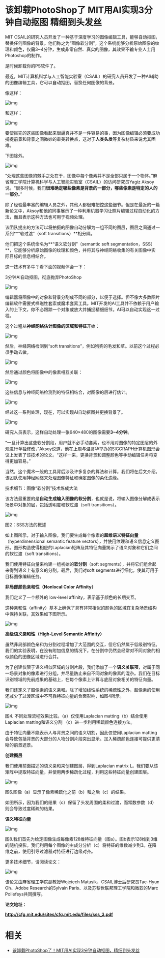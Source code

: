 
# 该卸载PhotoShop了 MIT用AI实现3分钟自动抠图 精细到头发丝

MIT CSAIL的研究人员开发了一种基于深度学习的图像编辑工具，能够自动抠图，替换任何图像的背景。他们称之为“图像软分割”，这个系统能够分析原始图像的纹理和颜色，仅需3~4分钟，生成非常自然、真实的图像，其效果不输专业人士用Photoshop的制作。


是时候卸载你的PS软件了。



最近，MIT计算机科学与人工智能实验室（CSAIL）的研究人员开发了一种AI辅助的图像编辑工具，它可以自动抠图，替换任何图像的背景。



像这样：



![img](https://mmbiz.qpic.cn/mmbiz_gif/UicQ7HgWiaUb1LAic6ibFeAv3R5AZamf2TTGcQccHw6UKor7I8yhNaicckIopWx0U2JvKC8r2PCbJZKYoAtLJ9y74Lw/640?wx_fmt=gif&tp=webp&wxfrom=5&wx_lazy=1)



和这样：



![img](https://mmbiz.qpic.cn/mmbiz_gif/UicQ7HgWiaUb1LAic6ibFeAv3R5AZamf2TTGQBa0OuEohIpzC0qGf9ic5X1sc88mGVFuKIicKM9N6EW9SlaBgq57uHXg/640?wx_fmt=gif&tp=webp&wxfrom=5&wx_lazy=1)



要使抠完的这些图像看起来很逼真并不是一件容易的事，因为图像编辑必须要成功捕捉前景和背景之间微妙的审美转换点，这对于**人类头发**等复杂材质来说尤其困难。



下图除外。



![img](https://mmbiz.qpic.cn/mmbiz_gif/UicQ7HgWiaUb1LAic6ibFeAv3R5AZamf2TTGLKPRR5NdrrLOWp7xSuKdpG1yNsjFz6B44FF5899kNxh7JqgAtibY4yA/640?wx_fmt=gif&tp=webp&wxfrom=5&wx_lazy=1)



“处理这些图像的棘手之处在于，图像中每个像素并不是全部只属于一个物体。”麻省理工学院计算机科学与人工智能实验室（CSAIL）的访问研究员Yagiz Aksoy说。“很多时候，我们**很难确定哪些像素是背景的一部分，哪些像素是特定的人的一部分**。”



除了经验最丰富的编辑人员之外，其他人都很难把控这些细节。但是在最近的一篇新论文中，Aksoy和他的同事展示了一种利用机器学习让照片编辑过程自动化的方法，而且表示这种方法也可用于视频处理。



该团队提出的方法可以将拍摄的图像自动分解为一组不同的图层，图层之间通过一系列**“软过渡”（soft transitions）**相分隔。



他们把这个系统命名为**“语义软分割”（semantic soft segmentation，SSS）**，它能够分析原始图像的纹理和颜色，并将其与神经网络收集的有关图像中实际目标的信息相结合。



这一技术有多牛？看下面的视频体会一下：







3分钟AI自动抠图，彻底抛弃PhotoShop





![img](https://mmbiz.qpic.cn/mmbiz_png/UicQ7HgWiaUb1LAic6ibFeAv3R5AZamf2TTGcT49SsNibDiaQ0Ky9Q8mVQVIMiciankBf3YkKNSzbZWb507jVh3wxMgeyg/640?wx_fmt=png&tp=webp&wxfrom=5&wx_lazy=1&wx_co=1)



编辑器将图像中的对象和背景分割成不同的部分，以便于选择。但不像大多数图片编辑软件需要式样磁性套索或魔术套索工具，MIT开发的AI工具并不依赖于用户输入的上下文，你不必跟踪一个对象或放大并捕捉精细细节。AI可以自动实现这一过程。



这个过程从**神经网络估计图像的区域和特征**开始：



![img](https://mmbiz.qpic.cn/mmbiz_png/UicQ7HgWiaUb1LAic6ibFeAv3R5AZamf2TTGkffRkwygGsP84iaY8UticEAJkmESticD1DOjJlkkp1R4jcpiba9ialdfObQ/640?wx_fmt=png&tp=webp&wxfrom=5&wx_lazy=1&wx_co=1)



然后，神经网络检测到“soft transitions”，例如狗狗的毛发和草。以前这个过程必须手动去做。



![img](https://mmbiz.qpic.cn/mmbiz_png/UicQ7HgWiaUb1LAic6ibFeAv3R5AZamf2TTGPYGCLibBib2lK0WibmeXdHxYZ4VOLMDUIETcm7nibvTLniaUKyCbhdMicaiaw/640?wx_fmt=png&tp=webp&wxfrom=5&wx_lazy=1&wx_co=1)



然后通过颜色将图像中的像素相互关联：



![img](https://mmbiz.qpic.cn/mmbiz_png/UicQ7HgWiaUb1LAic6ibFeAv3R5AZamf2TTGmhxtKjiaaCFC5vj6XxIyicw7uibvBtI5EbBdxJmW3HQgEibUzMTz028G7g/640?wx_fmt=png&tp=webp&wxfrom=5&wx_lazy=1&wx_co=1)



这些信息与神经网络检测到的特征相结合，对图像的层进行估计。



![img](https://mmbiz.qpic.cn/mmbiz_png/UicQ7HgWiaUb1LAic6ibFeAv3R5AZamf2TTG2cTNQcGMnbib0WSx9cfGe2PaCoFVsK15NEKvqcFWNlmw181QKuubHJw/640?wx_fmt=png&tp=webp&wxfrom=5&wx_lazy=1&wx_co=1)



经过这一系列处理，现在，可以实现AI自动抠图并更换背景了。



![img](https://mmbiz.qpic.cn/mmbiz_gif/UicQ7HgWiaUb1LAic6ibFeAv3R5AZamf2TTGQBa0OuEohIpzC0qGf9ic5X1sc88mGVFuKIicKM9N6EW9SlaBgq57uHXg/640?wx_fmt=gif&tp=webp&wxfrom=5&wx_lazy=1)





研究人员表示，这样自动处理一张640×480的图像需要**3~4分钟**。



“一旦计算出这些软分割段，用户就不必手动套索，也不用对图像的特定图层的外观进行单独修改，”Aksoy说道，他在上周与温哥华举办的SIGGRAPH计算机图形会议上发表了该技术的论文。“这样一来，更换背景和调整颜色等手动编辑任务将变得更加容易。”



当然，这个魔术一般的工具背后涉及许多复杂的算法和计算，我们将在后文介绍。该团队使用神经网络来处理图像特征和确定图像的柔化边缘。



技术细节：图像“软分割”技术炼成大法





该方法最重要的是**自动生成输入图像的软分割**，也就是说，将输入图像分解成表示场景中对象的层，包括透明度和软过渡（soft transitions）。



![img](https://mmbiz.qpic.cn/mmbiz_png/UicQ7HgWiaUb1LAic6ibFeAv3R5AZamf2TTGfaRaVdIz58k59An8vx4561KDXk9d8OBEUbiaZds5xGaMsjqdLcmvshg/640?wx_fmt=png&tp=webp&wxfrom=5&wx_lazy=1&wx_co=1)



图2：SSS方法的概述



如上图所示，对于输入图像，我们要生成每个像素的**超维语义特征向量**（hyperdimensional semantic feature vectors），并使用纹理和语义信息定义图形。图形构造使得相应的Laplacian矩阵及其特征向量揭示了语义对象和它们之间的软过渡（soft transitions）。



我们使用特征向量来构建一组初始的**软分割**（soft segments），并将它们组合起来得到语义上有意义的分割。最后，我们对soft segments进行细化，使其可用于目标图像编辑任务。



**非局部颜色亲和性（Nonlocal Color Affinity）**



我们定义了一个额外的 low-level affinity，表示基于颜色的长期交互。



这种亲和性（affinity）基本上确保了具有非常相似的颜色的区域在复杂场景结构中保持关联，其效果如下图所示。



![img](https://mmbiz.qpic.cn/mmbiz_png/UicQ7HgWiaUb1LAic6ibFeAv3R5AZamf2TTGTsV14pHZKLlOKZjVvgW3OXQQ6Pto37YSPYibkWicrwZR43HMdZB1piazw/640?wx_fmt=png&tp=webp&wxfrom=5&wx_lazy=1&wx_co=1)





**高级语义亲和性（High-Level Semantic Affinity）**



虽然非局部颜色亲和为分割过程增加了大范围的交互，但它仍然属于低级别特征。我们的实验表明，在没有附加信息的情况下，在分割中仍然会经常对不同对象的相似颜色的图像区域进行合并。



为了创建仅限于语义相似区域的分割片段，我们添加了一个**语义关联项**，对属于同一场景对象的像素进行分组，并尽量防止来自不同对象的像素的混杂。我们在目标识别领域的先前成果的基础上，在每个像素上计算与底层对象相关的特征向量。



我们还定义了超像素的语义亲和。除了增加线性系统的稀疏性之外，超像素的使用还减少了过渡区域中不可靠特征向量的负面影响，如图4所示。



![img](https://mmbiz.qpic.cn/mmbiz_png/UicQ7HgWiaUb1LAic6ibFeAv3R5AZamf2TTGhLibDX2Y9ODCibk2ibibNYotNicgQDg3f86fFVU3GM3MMCl9tcUYv7VRic4w/640?wx_fmt=png&tp=webp&wxfrom=5&wx_lazy=1&wx_co=1)

图4. 不同处理流程效果比较。（a）仅使用Laplacian matting（b）结合使用Laplacian matting和语义分割 （c）进一步利用稀疏颜色连接方法。



由于特征向量不能表示人与背景之间的语义切割，因此仅使用Laplacian matting会导致包括背景的大部分的人物分割片段突出显示。加入稀疏颜色连接可提供更清晰的前景遮景。



**创建图层**



我们使用前面描述的语义亲和来创建图层，得到Laplacian matrix L。我们要从该矩阵中提取特征向量，并使用两步稀疏化过程，利用这些特征向量创建图层。



![img](https://mmbiz.qpic.cn/mmbiz_png/UicQ7HgWiaUb1LAic6ibFeAv3R5AZamf2TTGyy3y3QLVpOhjicrqibHYwC7bfDDYkkHWC7Ia88SHRB5WGZVUia27wibvGQ/640?wx_fmt=png&tp=webp&wxfrom=5&wx_lazy=1&wx_co=1)

图6.图像（a）显示了像素稀疏化之前（b）和之后（c）的结果。



如图所示，因为我们的结果（c）保留了头发周围的柔和过渡，而常数参数（d）则会导致过度稀疏的结果。



**语义特征向量**



![img](https://mmbiz.qpic.cn/mmbiz_png/UicQ7HgWiaUb1LAic6ibFeAv3R5AZamf2TTGian1WUIBkTI0ibZosklC8e0BxsEcribG9SW3WPudAKqtRPnyqulsIvveQ/640?wx_fmt=png&tp=webp&wxfrom=5&wx_lazy=1&wx_co=1)

图8.我们首先为给定图像生成每像素128维特征向量（图a）。图b表示128维到3维的随机投影。我们利用每个图像的主成分分析（c）将特征的维数减少到3。在降维之前，使用引导过滤器对特征进行边缘对齐。



更多技术细节，请阅读论文：

![img](https://mmbiz.qpic.cn/mmbiz_png/UicQ7HgWiaUb1LAic6ibFeAv3R5AZamf2TTGehkdBd6N9hPBGcTeG2icTClR0lfXsDicH9zvUvicsHc3Z3wSwehSic7YrQ/640?wx_fmt=png&tp=webp&wxfrom=5&wx_lazy=1&wx_co=1)



该论文由麻省理工学院副教授Wojciech Matusik、CSAIL博士后研究员Tae-Hyun Oh、Adobe Research的Sylvain Paris、以及苏黎世联邦理工学院和微软的Marc Pollefeys共同撰写。



**论文地址：**

**http://cfg.mit.edu/sites/cfg.mit.edu/files/sss_3.pdf**


# 相关

- [该卸载PhotoShop了！MIT用AI实现3分钟自动抠图，精细到头发丝](https://mp.weixin.qq.com/s?__biz=MzI3MTA0MTk1MA==&mid=2652025033&idx=2&sn=e6f8865636dd2c51a871eb2368d14c18&chksm=f121c438c6564d2e5862b6ce29f147c809569910d00962fa6850e7fd85d28effd6124f10c7fd&mpshare=1&scene=1&srcid=0822kmP7rAb7VWXg8RfLXtGH#rd)
